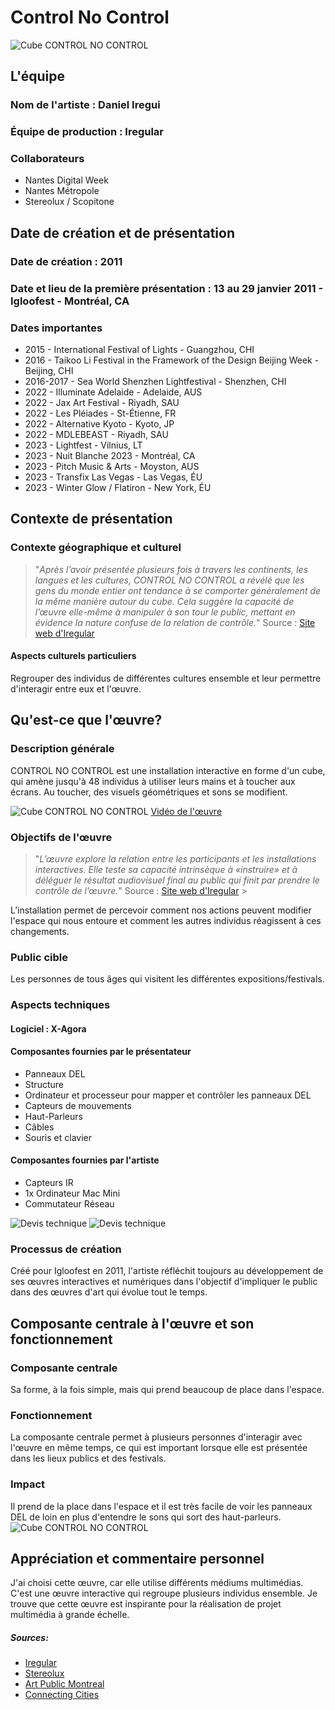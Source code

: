 
# Control No Control
![Cube CONTROL NO CONTROL](https://iregular.io/app/uploads/2020/11/CNC_Nantes_01_1800.jpg)
## L'équipe
### Nom de l'artiste : Daniel Iregui

### Équipe de production : Iregular

### Collaborateurs
- Nantes Digital Week
- Nantes Métropole
- Stereolux / Scopitone
   
## Date de création et de présentation
### Date de création : 2011

### Date et lieu de la première présentation : 13 au 29 janvier 2011 - Igloofest - Montréal, CA

### Dates importantes
- 2015 - International Festival of Lights - Guangzhou, CHI
- 2016 - Taikoo Li Festival in the Framework of the Design Beijing Week - Beijing, CHI
- 2016-2017 - Sea World Shenzhen Lightfestival - Shenzhen, CHI
- 2022 - Illuminate Adelaide - Adelaide, AUS
- 2022 - Jax Art Festival - Riyadh, SAU
- 2022 - Les Pléiades - St-Étienne, FR
- 2022 - Alternative Kyoto - Kyoto, JP
- 2022 - MDLEBEAST - Riyadh, SAU
- 2023 - Lightfest - Vilnius, LT
- 2023 - Nuit Blanche 2023 - Montréal, CA
- 2023 - Pitch Music & Arts - Moyston, AUS
- 2023 - Transfix Las Vegas - Las Vegas, ÉU
- 2023 - Winter Glow / Flatiron - New York, ÉU
## Contexte de présentation

### Contexte géographique et culturel
> "*Après l’avoir présentée plusieurs fois à travers les continents, les langues et les cultures, CONTROL NO CONTROL a révélé que les gens du monde entier ont tendance à se comporter généralement de la même manière autour du cube. Cela suggère la capacité de l’œuvre elle-même à manipuler à son tour le public, mettant en évidence la nature confuse de la relation de contrôle.*"
Source : [Site web d'Iregular](https://iregular.io/work/control-no-control/)
>

#### Aspects culturels particuliers
Regrouper des individus de différentes cultures ensemble et leur permettre d'interagir entre eux et l'œuvre.

## Qu'est-ce que l'œuvre?
### Description générale
CONTROL NO CONTROL est une installation interactive en forme d'un cube, qui amène jusqu'à 48 individus à utiliser leurs mains et à toucher aux écrans. Au toucher, des visuels géométriques et sons se modifient.

![Cube CONTROL NO CONTROL](https://iregular.io/app/uploads/2020/11/Nordic-Lights-Photo-by-Brian-Medina-21_AS-edit_LowRes.jpg)
[Vidéo de l'œuvre](https://vimeo.com/789038653)

### Objectifs de l'œuvre
> "*L’œuvre explore la relation entre les participants et les installations interactives.
	Elle teste sa capacité intrinsèque à «instruire» et à déléguer le
	résultat audiovisuel final au public qui finit par prendre le contrôle
	de l’œuvre.*"
	Source : [Site web d'Iregular](https://iregular.io/work/control-no-control/)
	>

L’installation permet de percevoir comment nos actions peuvent modifier l'espace qui nous entoure et comment les autres individus réagissent à ces changements.

### Public cible
Les personnes de tous âges qui visitent les différentes expositions/festivals.

### Aspects techniques

#### Logiciel : X-Agora

#### Composantes fournies par le présentateur
- Panneaux DEL
- Structure
- Ordinateur et processeur pour mapper et contrôler les panneaux DEL
- Capteurs de mouvements
- Haut-Parleurs
- Câbles
- Souris et clavier

#### Composantes fournies par l'artiste
- Capteurs IR
- 1x Ordinateur Mac Mini
- Commutateur Réseau

![Devis technique](https://cdn.discordapp.com/attachments/869222460392894484/1282467320442257450/image.png?ex=66df7644&is=66de24c4&hm=2fbfb35fb81cd14eb67a8b119ba39c7f2fbdda10ace8b81d700a7999965c142b&)
![Devis technique](https://cdn.discordapp.com/attachments/869222460392894484/1282468180274446336/image.png?ex=66df7711&is=66de2591&hm=ded7f5c79b1fbc937b76aae62a8aa80e0c0278d308c69e3087ad200a7b44279b&)

### Processus de création
Créé pour Igloofest en 2011, l'artiste réfléchit toujours au développement de ses œuvres interactives et numériques dans l'objectif d'impliquer le public dans des œuvres d'art qui évolue tout le temps.

## Composante centrale à l'œuvre et son fonctionnement

### Composante centrale
Sa forme, à la fois simple, mais qui prend beaucoup de place dans l'espace.

### Fonctionnement
La composante centrale permet à plusieurs personnes d'interagir avec l'œuvre en même temps, ce qui est important lorsque elle est présentée dans les lieux publics et des festivals.

### Impact
Il prend de la place dans l'espace et il est très facile de voir les panneaux DEL de loin en plus d'entendre le sons qui sort des haut-parleurs. 
![Cube CONTROL NO CONTROL](https://iregular.io/app/uploads/2020/11/CNC_madrid_04.1-copy.jpg)
## Appréciation et commentaire personnel
J'ai choisi cette œuvre, car elle utilise différents médiums multimédias. C'est une œuvre interactive qui regroupe plusieurs individus ensemble. Je trouve que cette œuvre est inspirante pour la réalisation de projet multimédia à grande échelle.

##### Sources: 
- [Iregular](https://iregular.io/fr/work/control-no-control/)
- [Stereolux](https://www.stereolux.org/agenda/daniel-iregui-control-no-control)
- [Art Public Montreal](https://artpublicmontreal.ca/en/artiste/daniel-iregui/)
- [Connecting Cities](https://www.connectingcities.net/project/control-no-control)
